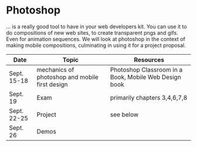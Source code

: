 Photoshop
=========

... is a really good tool to have in your web developers kit. You can use it to do compositions of new web sites, to create transparent pngs and gifs. Even for animation sequences. We will look at photoshop in the context of making mobile compositions, culminating in using it for a project proposal.

Date|Topic|Resources
---|---|---
Sept. 15-18|mechanics of photoshop and mobile first design|Photoshop Classroom in a Book, Mobile Web Design book
Sept. 19|Exam|primarily chapters 3,4,6,7,8
Sept. 22-25|Project|see below
Sept. 26|Demos|
